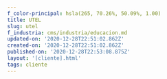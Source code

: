 ```yaml
---
f_color-principal: hsla(265, 70.26%, 50.09%, 1.00)
title: UTEL
slug: utel
f_industria: cms/industria/educacion.md
updated-on: '2020-12-28T22:51:02.862Z'
created-on: '2020-12-28T22:51:02.862Z'
published-on: '2020-12-28T22:53:08.875Z'
layout: '[cliente].html'
tags: cliente
---
```



